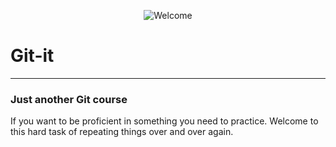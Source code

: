 <p style="text-align:center">
  <img src="https://octodex.github.com/images/filmtocat.png" alt="Welcome">
</p>

# Git-it

---

### Just another Git course

If you want to be proficient in something you need to practice. Welcome to this hard task of repeating things over and over again.
